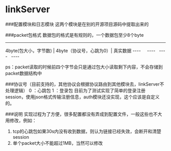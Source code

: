 # linkServer

###配置模块和日志模块
这两个模块是在别的开源项目源码中提取出来的

###packet包格式
数据包的格式是有规则的，一个数据包至少8个byte
----     ----    ----   ----
 4byte(包大小，字节数) | 4byte（协议号，心跳为0）| 真实数据
----     ----    ----   ----

ps：packet读取的时候前四个字节会只是通过包大小读取剩下内容，不会存储到packet数据结构中

###协议号（目前支持的，其他协议会根据协议路由到其他模块去，linkServer不处理逻辑）
0 ：心跳包
1 ：登录包
目前为了测试实现了简单的登录注册session，使用json格式传输注册信息，auth模块还没实现，这个应该是自定义的。
 
###说明
实现过程为了方便，很多配置都没有弄成到配置文件，一般这些也不大用修改，例如：
1. tcp的心跳包如果30s内没有收到数据，则认为链接已经失效，会断开和清楚session
2. 单个packet大小不能超过1MB，当然可以修改
